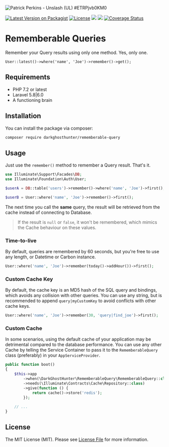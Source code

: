 ![Patrick Perkins - Unslash (UL) #ETRPjvb0KM0](https://images.unsplash.com/photo-1503551723145-6c040742065b?ixlib=rb-1.2.1&auto=format&fit=crop&w=1350&q=80&q=80&w=1280&h=400)

[![Latest Version on Packagist](https://img.shields.io/packagist/v/darkghosthunter/rememberable-query.svg?style=flat-square)](https://packagist.org/packages/darkghosthunter/rememberable-query) [![License](https://poser.pugx.org/darkghosthunter/rememberable-query/license)](https://packagist.org/packages/darkghosthunter/rememberable-query)
![](https://img.shields.io/packagist/php-v/darkghosthunter/rememberable-query.svg)
 ![](https://github.com/DarkGhostHunter/RememberableQuery/workflows/PHP%20Composer/badge.svg)
[![Coverage Status](https://coveralls.io/repos/github/DarkGhostHunter/RememberableQuery/badge.svg?branch=master)](https://coveralls.io/github/DarkGhostHunter/RememberableQuery?branch=master)

# Rememberable Queries

Remember your Query results using only one method. Yes, only one.

    User::latest()->where('name', 'Joe')->remember()->get();

## Requirements

* PHP 7.2 or latest
* Laravel 5.8|6.0
* A functioning brain

## Installation

You can install the package via composer:

```bash
composer require darkghosthunter/rememberable-query
```

## Usage

Just use the `remember()` method to remember a Query result. That's it.

```php
use Illuminate\Support\Facades\DB;
use Illuminate\Foundation\Auth\User;

$userA = DB::table('users')->remember()->where('name', 'Joe')->first();

$userB = User::where('name', 'Joe')->remember()->first();
```

The next time you call the **same** query, the result will be retrieved from the cache instead of connecting to Database. 

> If the result is `null` or `false`, it won't be remembered, which mimics the Cache behaviour on these values.

### Time-to-live

By default, queries are remembered by 60 seconds, but you're free to use any length, or Datetime or Carbon instance.

```php
User::where('name', 'Joe')->remember(today()->addHour())->first();
```

### Custom Cache Key

By default, the cache key is an MD5 hash of the SQL query and bindings, which avoids any collision with other queries. You can use any string, but is recommended to append `query|myCustomKey` to avoid conflicts with other cache keys.

```php
User::where('name', 'Joe')->remember(30, 'query|find_joe')->first();
```

### Custom Cache

In some scenarios, using the default cache of your application may be detrimental compared to the database performance. You can use any other Cache by telling the Service Container to pass it to the `RememberableQuery` class (preferably) in your `AppServiceProvider`.

```php
public function boot()
{
    $this->app
        ->when(\DarkGhostHunter\RememberableQuery\RememberableQuery::class)
        ->needs(\Illuminate\Contracts\Cache\Repository::class)
        ->give(function () {
            return cache()->store('redis');
        });
    
    // ...
}
```  

## License

The MIT License (MIT). Please see [License File](LICENSE.md) for more information.
